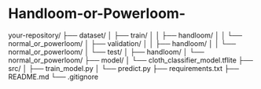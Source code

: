 # Handloom-or-Powerloom-

your-repository/
├── dataset/
│   ├── train/
│   │   ├── handloom/
│   │   └── normal_or_powerloom/
│   ├── validation/
│   │   ├── handloom/
│   │   └── normal_or_powerloom/
│   └── test/
│       ├── handloom/
│       └── normal_or_powerloom/
├── model/
│   └── cloth_classifier_model.tflite
├── src/
│   ├── train_model.py
│   └── predict.py
├── requirements.txt
├── README.md
└── .gitignore

